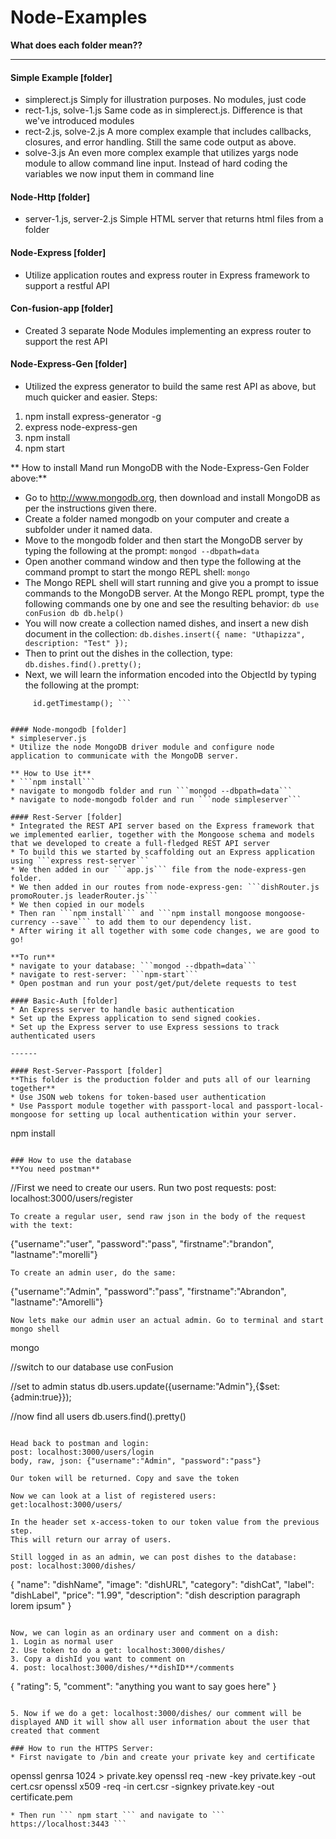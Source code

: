 # Node-Examples
**What does each folder mean??**
_______
#### Simple Example [folder]
* simplerect.js
  Simply for illustration purposes. No modules, just code
* rect-1.js, solve-1.js
  Same code as in simplerect.js. Difference is that we've introduced modules
* rect-2.js, solve-2.js
  A more complex example that includes callbacks, closures, and error handling. Still the same code output as above.
* solve-3.js
  An even more complex example that utilizes yargs node module to allow command line input. Instead of hard coding the variables we now input them in command line
  
#### Node-Http [folder]
* server-1.js, server-2.js
  Simple HTML server that returns html files from a folder
  
#### Node-Express [folder]
* Utilize application routes and express router in Express framework to support a restful API

#### Con-fusion-app [folder]
* Created 3 separate Node Modules implementing an express router to support the rest API

#### Node-Express-Gen [folder]
* Utilized the express generator to build the same rest API as above, but much quicker and easier. Steps:
1. npm install express-generator -g
2. express node-express-gen
3. npm install
4. npm start

** How to install Mand run MongoDB with the Node-Express-Gen Folder above:**
* Go to http://www.mongodb.org, then download and install MongoDB as per the instructions given there.
* Create a folder named mongodb on your computer and create a subfolder under it named data.
* Move to the mongodb folder and then start the MongoDB server by typing the following at the prompt: ```mongod --dbpath=data```
* Open another command window and then type the following at the command prompt to start the mongo REPL shell: ```mongo```
* The Mongo REPL shell will start running and give you a prompt to issue commands to the MongoDB server. At the Mongo REPL prompt, type the following commands one by one and see the resulting behavior: ``` db
     use conFusion
     db
     db.help() ```
* You will now create a collection named dishes, and insert a new dish document in the collection: 
``` db.dishes.insert({ name: "Uthapizza", description: "Test" }); ```
* Then to print out the dishes in the collection, type:
``` db.dishes.find().pretty(); ```
* Next, we will learn the information encoded into the ObjectId by typing the following at the prompt: 
``` var id = new ObjectId();
     id.getTimestamp(); ```


#### Node-mongodb [folder]
* simpleserver.js
* Utilize the node MongoDB driver module and configure node application to communicate with the MongoDB server. 

** How to Use it**
* ```npm install```
* navigate to mongodb folder and run ```mongod --dbpath=data```
* navigate to node-mongodb folder and run ```node simpleserver```

#### Rest-Server [folder]
* Integrated the REST API server based on the Express framework that we implemented earlier, together with the Mongoose schema and models that we developed to create a full-fledged REST API server
* To build this we started by scaffolding out an Express application using ```express rest-server```
* We then added in our ```app.js``` file from the node-express-gen folder.
* We then added in our routes from node-express-gen: ```dishRouter.js promoRouter.js leaderRouter.js```
* We then copied in our models
* Then ran ```npm install``` and ```npm install mongoose mongoose-currency --save``` to add them to our dependency list.
* After wiring it all together with some code changes, we are good to go!

**To run**
* navigate to your database: ```mongod --dbpath=data```
* navigate to rest-server: ```npm-start```
* Open postman and run your post/get/put/delete requests to test

#### Basic-Auth [folder]
* An Express server to handle basic authentication
* Set up the Express application to send signed cookies.
* Set up the Express server to use Express sessions to track authenticated users

------

#### Rest-Server-Passport [folder]
**This folder is the production folder and puts all of our learning together**
* Use JSON web tokens for token-based user authentication
* Use Passport module together with passport-local and passport-local-mongoose for setting up local authentication within your server.
```
npm install
```

### How to use the database
**You need postman**
```
//First we need to create our users. Run two post requests:
post: localhost:3000/users/register
```
To create a regular user, send raw json in the body of the request with the text:
```
{"username":"user", "password":"pass", "firstname":"brandon", "lastname":"morelli"}
```
To create an admin user, do the same:
```
{"username":"Admin", "password":"pass", "firstname":"Abrandon", "lastname":"Amorelli"}
```
Now lets make our admin user an actual admin. Go to terminal and start mongo shell
```
mongo

//switch to our database
use conFusion

//set to admin status
db.users.update({username:"Admin"},{$set:{admin:true}});

//now find all users
db.users.find().pretty()
```

Head back to postman and login:
post: localhost:3000/users/login
body, raw, json: {"username":"Admin", "password":"pass"}

Our token will be returned. Copy and save the token

Now we can look at a list of registered users:
get:localhost:3000/users/

In the header set x-access-token to our token value from the previous step.
This will return our array of users. 

Still logged in as an admin, we can post dishes to the database:
post: localhost:3000/dishes/
```
{
"name": "dishName",
"image": "dishURL",
"category": "dishCat",
"label": "dishLabel",
"price": "1.99",
"description": "dish description paragraph lorem ipsum"
}
```

Now, we can login as an ordinary user and comment on a dish:
1. Login as normal user
2. Use token to do a get: localhost:3000/dishes/
3. Copy a dishId you want to comment on
4. post: localhost:3000/dishes/**dishID**/comments
```
{
    "rating": 5,
    "comment": "anything you want to say goes here"
}
```

5. Now if we do a get: localhost:3000/dishes/ our comment will be displayed AND it will show all user information about the user that created that comment

### How to run the HTTPS Server:
* First navigate to /bin and create your private key and certificate
```
openssl genrsa 1024 > private.key
openssl req -new -key private.key -out cert.csr
openssl x509 -req -in cert.csr -signkey private.key -out certificate.pem
```
* Then run ``` npm start ``` and navigate to ``` https://localhost:3443 ```
